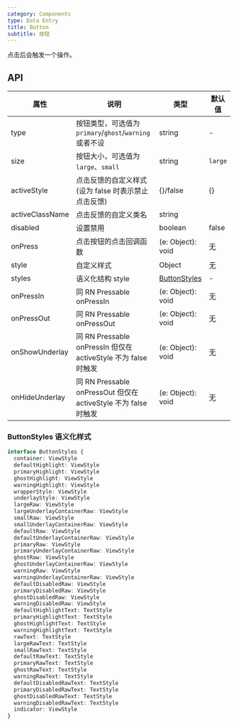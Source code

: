 ```yaml
---
category: Components
type: Data Entry
title: Button
subtitle: 按钮
---
```


点击后会触发一个操作。


## API

属性 | 说明 | 类型 | 默认值
----|-----|------|------
| type    | 按钮类型，可选值为`primary`/`ghost`/`warning`或者不设  |   string   |   -  |
| size    | 按钮大小，可选值为`large`、`small` | string | `large`|
| activeStyle  | 点击反馈的自定义样式 (设为 false 时表示禁止点击反馈) | {}/false | {} |
| activeClassName  | 点击反馈的自定义类名 | string |  |
| disabled   | 设置禁用  | boolean |    false  |
| onPress    | 点击按钮的点击回调函数 | (e: Object): void |   无  |
| style    | 自定义样式 |   Object  | 无 |
| styles | 语义化结构 style | [ButtonStyles](#buttonStyles-语义化样式) | - |
| onPressIn   | 同 RN Pressable onPressIn | (e: Object): void |   无  |
| onPressOut    | 同 RN Pressable onPressOut | (e: Object): void |   无  |
| onShowUnderlay    | 同 RN Pressable onPressIn 但仅在 activeStyle 不为 false 时触发 | (e: Object): void |   无  |
| onHideUnderlay    | 同 RN Pressable onPressOut 但仅在 activeStyle 不为 false 时触发 | (e: Object): void |   无  |



### ButtonStyles 语义化样式

```typescript
interface ButtonStyles {
  container: ViewStyle
  defaultHighlight: ViewStyle
  primaryHighlight: ViewStyle
  ghostHighlight: ViewStyle
  warningHighlight: ViewStyle
  wrapperStyle: ViewStyle
  underlayStyle: ViewStyle
  largeRaw: ViewStyle
  largeUnderlayContainerRaw: ViewStyle
  smallRaw: ViewStyle
  smallUnderlayContainerRaw: ViewStyle
  defaultRaw: ViewStyle
  defaultUnderlayContainerRaw: ViewStyle
  primaryRaw: ViewStyle
  primaryUnderlayContainerRaw: ViewStyle
  ghostRaw: ViewStyle
  ghostUnderlayContainerRaw: ViewStyle
  warningRaw: ViewStyle
  warningUnderlayContainerRaw: ViewStyle
  defaultDisabledRaw: ViewStyle
  primaryDisabledRaw: ViewStyle
  ghostDisabledRaw: ViewStyle
  warningDisabledRaw: ViewStyle
  defaultHighlightText: TextStyle
  primaryHighlightText: TextStyle
  ghostHighlightText: TextStyle
  warningHighlightText: TextStyle
  rawText: TextStyle
  largeRawText: TextStyle
  smallRawText: TextStyle
  defaultRawText: TextStyle
  primaryRawText: TextStyle
  ghostRawText: TextStyle
  warningRawText: TextStyle
  defaultDisabledRawText: TextStyle
  primaryDisabledRawText: TextStyle
  ghostDisabledRawText: TextStyle
  warningDisabledRawText: TextStyle
  indicator: ViewStyle
}
```
